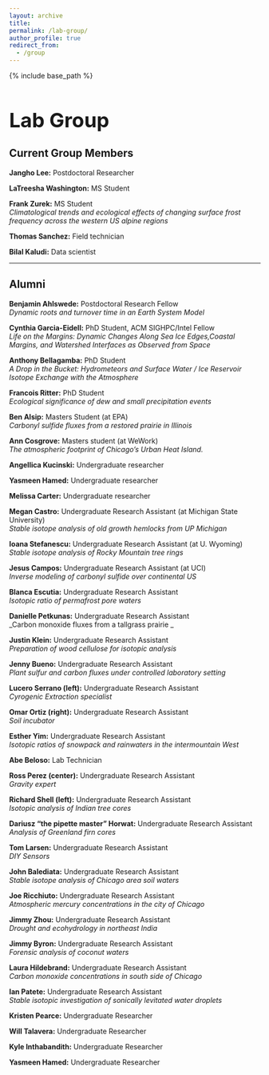 ```yaml
---
layout: archive
title:
permalink: /lab-group/
author_profile: true
redirect_from:
  - /group
---
```


{% include base_path %}

<h1 style="font-size: 40px; font-weight: bold; margin-bottom: 0.5em;">Lab Group</h1>

## Current Group Members

**Jangho Lee:** Postdoctoral Researcher<br>

**LaTreesha Washington:** MS Student<br>

**Frank Zurek:** MS Student<br>
_Climatological trends and ecological effects of changing surface frost frequency across the western US alpine regions_

**Thomas Sanchez:** Field technician<br>

**Bilal Kaludi:** Data scientist<br>


---

## Alumni

**Benjamin Ahlswede:** Postdoctoral Research Fellow<br>
_Dynamic roots and turnover time in an Earth System Model_

**Cynthia Garcia-Eidell:** PhD Student,  ACM SIGHPC/Intel Fellow<br>
_Life on the Margins: Dynamic Changes Along Sea Ice Edges,Coastal Margins, and Watershed Interfaces as Observed from Space_<br>

**Anthony Bellagamba:** PhD Student<br>
_A Drop in the Bucket: Hydrometeors and Surface Water / Ice Reservoir Isotope Exchange with the Atmosphere_<br>

**Francois Ritter:** PhD Student<br>
_Ecological significance of dew and small precipitation events_<br>

**Ben Alsip:** Masters Student (at EPA)<br>
_Carbonyl sulfide fluxes from a restored prairie in Illinois_<br>

**Ann Cosgrove:** Masters student (at WeWork)<br>
_The atmospheric footprint of Chicago’s Urban Heat Island._<br>

**Angellica Kucinski:** Undergraduate researcher

**Yasmeen Hamed:** Undergraduate researcher

**Melissa Carter:** Undergraduate researcher

**Megan Castro:** Undergraduate Research Assistant (at Michigan State University)<br>
_Stable isotope analysis of old growth hemlocks from UP Michigan_

**Ioana Stefanescu:** Undergraduate Research Assistant (at U. Wyoming)<br>
_Stable isotope analysis of Rocky Mountain tree rings_<br>

**Jesus Campos:** Undergraduate Research Assistant (at UCI)<br>
_Inverse modeling of carbonyl sulfide over continental US_<br>

**Blanca Escutia:** Undergraduate Research Assistant<br>
_Isotopic ratio of permafrost pore waters_<br>

**Danielle Petkunas:** Undergraduate Research Assistant<br>
_Carbon monoxide fluxes from a tallgrass prairie _<br>

**Justin Klein:** Undergraduate Research Assistant<br>
_Preparation of wood cellulose for isotopic analysis_<br>

**Jenny Bueno:** Undergraduate Research Assistant<br>
_Plant sulfur and carbon fluxes under controlled laboratory setting_<br>

**Lucero Serrano (left):** Undergraduate Research Assistant<br>
_Cyrogenic Extraction specialist_<br>

**Omar Ortiz (right):** Undergraduate Research Assistant<br>
_Soil incubator_<br>

**Esther Yim:** Undergraduate Research Assistant<br>
_Isotopic ratios of snowpack and rainwaters in the intermountain West_<br>

**Abe Beloso:** Lab Technician<br>

**Ross Perez (center):** Undergraduate Research Assistant<br>
_Gravity expert_<br>

**Richard Shell (left):** Undergraduate Research Assistant<br>
_Isotopic analysis of Indian tree cores_<br>

**Dariusz “the pipette master” Horwat:** Undergraduate Research Assistant<br>
_Analysis of Greenland firn cores_<br>

**Tom Larsen:** Undergraduate Research Assistant<br>
_DIY Sensors_<br>

**John Balediata:** Undergraduate Research Assistant<br>
_Stable isotope analysis of Chicago area soil waters_<br>

**Joe Ricchiuto:** Undergraduate Research Assistant<br>
_Atmospheric mercury concentrations in the city of Chicago_<br>

**Jimmy Zhou:** Undergraduate Research Assistant<br>
_Drought and ecohydrology in northeast India_<br>

**Jimmy Byron:** Undergraduate Research Assistant<br>
_Forensic analysis of coconut waters_<br>

**Laura Hildebrand:** Undergraduate Research Assistant<br>
_Carbon monoxide concentrations in south side of Chicago_<br>

**Ian Patete:** Undergraduate Research Assistant<br>
_Stable isotopic investigation of sonically levitated water droplets_<br>

**Kristen Pearce:** Undergraduate Researcher<br>

**Will Talavera:** Undergraduate Researcher<br>

**Kyle Inthabandith:** Undergraduate Researcher<br>

**Yasmeen Hamed:** Undergraduate Researcher<br>
